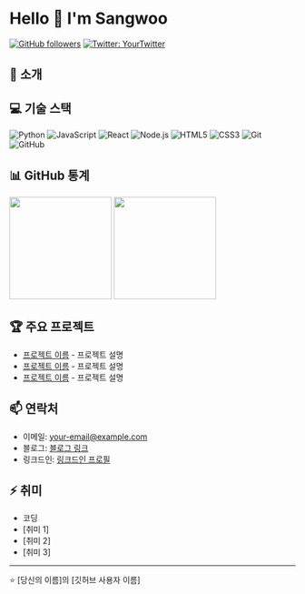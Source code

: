 # Hello 👋 I'm Sangwoo

[![GitHub followers](https://img.shields.io/github/followers/your-username?style=social)](https://github.com/your-username)
[![Twitter: YourTwitter](https://img.shields.io/twitter/follow/your-twitter?style=social)](https://twitter.com/your-twitter)

## 🚀 소개


## 💻 기술 스택
![Python](https://img.shields.io/badge/-Python-black?style=flat-square&logo=Python)
![JavaScript](https://img.shields.io/badge/-JavaScript-black?style=flat-square&logo=javascript)
![React](https://img.shields.io/badge/-React-black?style=flat-square&logo=react)
![Node.js](https://img.shields.io/badge/-Node.js-black?style=flat-square&logo=Node.js)
![HTML5](https://img.shields.io/badge/-HTML5-E34F26?style=flat-square&logo=html5&logoColor=white)
![CSS3](https://img.shields.io/badge/-CSS3-1572B6?style=flat-square&logo=css3)
![Git](https://img.shields.io/badge/-Git-black?style=flat-square&logo=git)
![GitHub](https://img.shields.io/badge/-GitHub-181717?style=flat-square&logo=github)

## 📊 GitHub 통계
<p>
  <img height="180em" src="https://github-readme-stats.vercel.app/api?username=your-username&show_icons=true&theme=radical" />
  <img height="180em" src="https://github-readme-stats.vercel.app/api/top-langs/?username=your-username&layout=compact&theme=radical" />
</p>

## 🏆 주요 프로젝트
- [프로젝트 이름](https://github.com/your-username/project-1) - 프로젝트 설명
- [프로젝트 이름](https://github.com/your-username/project-2) - 프로젝트 설명
- [프로젝트 이름](https://github.com/your-username/project-3) - 프로젝트 설명

## 📫 연락처
- 이메일: your-email@example.com
- 블로그: [블로그 링크](https://your-blog.com)
- 링크드인: [링크드인 프로필](https://linkedin.com/in/your-linkedin)

## ⚡ 취미
- 코딩
- [취미 1]
- [취미 2]
- [취미 3]

---
⭐️ [당신의 이름]의 [깃허브 사용자 이름]
